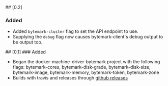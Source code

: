 ## [0.2]
### Added
* Added `bytemark-cluster` flag to set the API endpoint to use.
* Supplying the `debug` flag now causes bytemark-client's debug output to be output too.

## [0.1]
### Added

* Began the docker-machine-driver-bytemark project with the following flags:
  bytemark-cores, bytemark-disk-grade, bytemark-disk-size, bytemark-image,
  bytemark-memory, bytemark-token, bytemark-zone
* Builds with travis and releases through
  [github releases][github-dmdb-releases]

[github-dmdb-releases]: https://github.com/BytemarkHosting/docker-machine-driver-bytemark/releases
